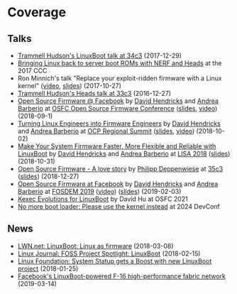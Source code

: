 # Coverage

## Talks

* [Trammell Hudson's LinuxBoot talk at 34c3](https://trmm.net/LinuxBoot_34c3)
  (2017-12-29)
* [Bringing Linux back to server boot ROMs with NERF and
  Heads](https://media.ccc.de/v/34c3-9056-bringing_linux_back_to_server_boot_roms_with_nerf_and_heads)
  at the 2017 CCC
* Ron Minnich's talk "Replace your exploit-ridden firmware with a Linux kernel"
  ([video](https://www.youtube.com/watch?v=iffTJ1vPCSo),
  [slides](https://schd.ws/hosted_files/osseu17/84/Replace%20UEFI%20with%20Linux.pdf))
  (2017-10-27)
* [Trammell Hudson's Heads talk at 33c3](https://trmm.net/Heads_33c3)
  (2016-12-27)
* [Open Source Firmware @ Facebook](https://osfc.io/talks/open-source-firmware-facebook)
  by [David Hendricks](https://github.com/dhendrix) and
  [Andrea Barberio](https://github.com/insomniacslk) at [OSFC Open Source Firmware
  Conference](https://osfc.io)
  ([slides](https://insomniac.slackware.it/static/2018_osfc_linuxboot_at_facebook.pdf),
  [video](https://www.youtube.com/watch?v=eKVSBESoKUc))
  (2018-09-1)
* [Turning Linux Engineers into Firmware
  Engineers](https://2018ocpregionalsummit.sched.com/event/F8ax/turning-linux-engineers-into-firmware-engineers)
  by [David Hendricks](https://github.com/dhendrix) and
  [Andrea Barberio](https://github.com/insomniacslk) at
  [OCP Regional Summit](https://www.opencompute.org/summit/regional-summit-2018)
  ([slides](https://insomniac.slackware.it/static/2018_ocp_regional_summit_linuxboot_at_facebook.pdf),
  [video](https://www.youtube.com/watch?v=i84df1z6mdI)) (2018-10-02)
* [Make Your System Firmware Faster, More Flexible and Reliable with LinuxBoot](https://www.usenix.org/conference/lisa18/presentation/barberio)
  by [David Hendricks](https://github.com/dhendrix) and
  [Andrea Barberio](https://github.com/insomniacslk) at
  [LISA 2018](https://www.usenix.org/conference/lisa18)
  ([slides](https://insomniac.slackware.it/static/2018_lisa_linuxboot_at_facebook.pdf))
  (2018-10-31)
* [Open Source Firmware - A love story](https://www.youtube.com/watch?v=xfqKm190dbU)
  by [Philipp Deppenwiese](https://cybersecurity.9elements.com)
  at [35c3](https://events.ccc.de/congress/2018)
  ([slides](https://cdn.media.ccc.de/congress/2018/slides-h264-hd/35c3-9778-deu-eng-Open_Source_Firmware_hd-slides.mp4))
  (2018-12-27)
* [Open Source Firmware at Facebook](https://fosdem.org/2019/schedule/event/open_source_firmware_at_facebook/)
  by [David Hendricks](https://github.com/dhendrix)
  and [Andrea Barberio](https://github.com/insomniacslk)
  at [FOSDEM 2019](https://fosdem.org/2019/)
  ([video](https://video.fosdem.org/2019/K.4.401/open_source_firmware_at_facebook.mp4))
  ([slides](https://insomniac.slackware.it/static/2019_fosdem_linuxboot_at_facebook.pdf))
  (2019-02-03)
* [Kexec Evolutions for LinuxBoot](https://www.osfc.io/2022/talks/kexec-evolutions-for-linuxboot/)
  by David Hu at OSFC 2021
* [No more boot loader: Please use the kernel instead](https://pretalx.com/devconf-cz-2024/talk/W3AVCT/)
  at 2024 DevConf

## News

* [LWN.net: LinuxBoot: Linux as firmware](https://lwn.net/Articles/748586/)
  (2018-03-08)
* [Linux Journal: FOSS Project Spotlight: LinuxBoot](https://www.linuxjournal.com/content/foss-project-spotlight-linuxboot/)
  (2018-02-15)
* [Linux Foundation: System Statup gets a Boost with new LinuxBoot project](https://www.linuxfoundation.org/blog/system-startup-gets-a-boost-with-new-linuxboot-project/)
  (2018-01-25)
* [Facebook's LinuxBoot-powered F-16 high-performance fabric network](https://code.fb.com/data-center-engineering/f16-minipack/)
  (2019-03-14)
